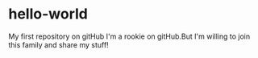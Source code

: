 # hello-world
My first repository on gitHub
I'm a rookie on gitHub.But I'm willing to join this family and share my stuff!

